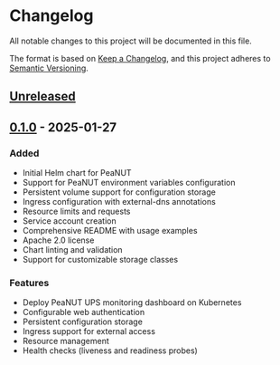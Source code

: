 # Changelog

All notable changes to this project will be documented in this file.

The format is based on [Keep a Changelog](https://keepachangelog.com/en/1.0.0/),
and this project adheres to [Semantic Versioning](https://semver.org/spec/v2.0.0.html).

## [Unreleased]

## [0.1.0] - 2025-01-27

### Added
- Initial Helm chart for PeaNUT
- Support for PeaNUT environment variables configuration
- Persistent volume support for configuration storage
- Ingress configuration with external-dns annotations
- Resource limits and requests
- Service account creation
- Comprehensive README with usage examples
- Apache 2.0 license
- Chart linting and validation
- Support for customizable storage classes

### Features
- Deploy PeaNUT UPS monitoring dashboard on Kubernetes
- Configurable web authentication
- Persistent configuration storage
- Ingress support for external access
- Resource management
- Health checks (liveness and readiness probes)

[Unreleased]: https://github.com/CoreyJ87/peanut-helm-chart/compare/v0.1.0...HEAD
[0.1.0]: https://github.com/CoreyJ87/peanut-helm-chart/releases/tag/v0.1.0
